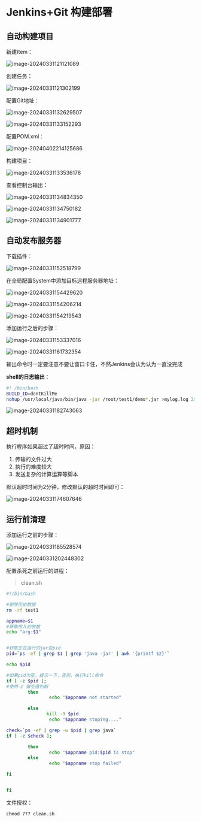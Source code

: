 # Jenkins+Git 构建部署

## 自动构建项目

新建Item：

![image-20240331121121089](https://fastly.jsdelivr.net/gh/LetengZzz/img/java/tools/202412092239709.png)

创建任务：

![image-20240331121302199](https://fastly.jsdelivr.net/gh/LetengZzz/img/java/tools/202412092239673.png)

配置Git地址：

![image-20240331132629507](https://fastly.jsdelivr.net/gh/LetengZzz/img/java/tools/202412092239601.png)

![image-20240331133152293](https://fastly.jsdelivr.net/gh/LetengZzz/img/java/tools/202412092239305.png)

配置POM.xml：

![image-20240402214125686](https://fastly.jsdelivr.net/gh/LetengZzz/img/java/tools/202412092239393.png)

构建项目：

![image-20240331133536178](https://fastly.jsdelivr.net/gh/LetengZzz/img/java/tools/202412092240132.png)

查看控制台输出：

![image-20240331134834350](https://fastly.jsdelivr.net/gh/LetengZzz/img/java/tools/202412092239936.png)

![image-20240331134750182](https://fastly.jsdelivr.net/gh/LetengZzz/img/java/tools/202412092239808.png)

![image-20240331134901777](https://fastly.jsdelivr.net/gh/LetengZzz/img/java/tools/202412092240734.png)

## 自动发布服务器

下载插件：

![image-20240331152518799](https://fastly.jsdelivr.net/gh/LetengZzz/img/java/tools/202412092240082.png)

在全局配置System中添加目标远程服务器地址：

![image-20240331154429620](https://fastly.jsdelivr.net/gh/LetengZzz/img/java/tools/202412092240084.png)

![image-20240331154206214](https://fastly.jsdelivr.net/gh/LetengZzz/img/java/tools/202412092240092.png)

![image-20240331154219543](https://fastly.jsdelivr.net/gh/LetengZzz/img/java/tools/202412092240039.png)

添加运行之后的步骤：

![image-20240331153337016](https://fastly.jsdelivr.net/gh/LetengZzz/img/java/tools/202412092240819.png)

![image-20240331161732354](https://fastly.jsdelivr.net/gh/LetengZzz/img/java/tools/202412092240976.png)

输出命令时一定要注意不要让窗口卡住，不然Jenkins会认为认为一直没完成

**shell的日志输出**：

```sh
#! /bin/bash
BUILD_ID=dontKillMe
nohup /usr/local/java/bin/java -jar /root/test1/demo*.jar >mylog.log 2>&1 &
```

![image-20240331182743063](https://fastly.jsdelivr.net/gh/LetengZzz/img/java/tools/202412092240591.png)

## 超时机制

执行程序如果超过了超时时间，原因：

1. 传输的文件过大
2. 执行的难度较大
3. 发送复杂的计算运算等脚本

默认超时时间为2分钟，修改默认的超时时间即可：

![image-20240331174607646](https://fastly.jsdelivr.net/gh/LetengZzz/img/java/tools/202412092240950.png)

## 运行前清理

添加运行之前的步骤：

![image-20240331185528574](https://fastly.jsdelivr.net/gh/LetengZzz/img/java/tools/202412092240305.png)

![image-20240331202448302](https://fastly.jsdelivr.net/gh/LetengZzz/img/java/tools/202412092240425.png)

配置杀死之前运行的进程：

> clean.sh

```sh
#!/bin/bash

#删除历史数据
rm -rf test1

appname=$1
#获取传入的参数
echo "arg:$1"


#获取正在运行的jar包pid
pid=`ps -ef | grep $1 | grep 'java -jar' | awk '{printf $2}'`

echo $pid

#如果pid为空，提示一下，否则，执行kill命令
if [ -z $pid ];
#使用-z 做空值判断
        then
                echo "$appname not started"

        else
               kill -9 $pid
                echo "$appname stoping...."

check=`ps -ef | grep -w $pid | grep java`
if [ -z $check ];

        then
                echo "$appname pid:$pid is stop"
        else
                echo "$appname stop failed"

fi


fi
```

文件授权：

```
chmod 777 clean.sh
```

